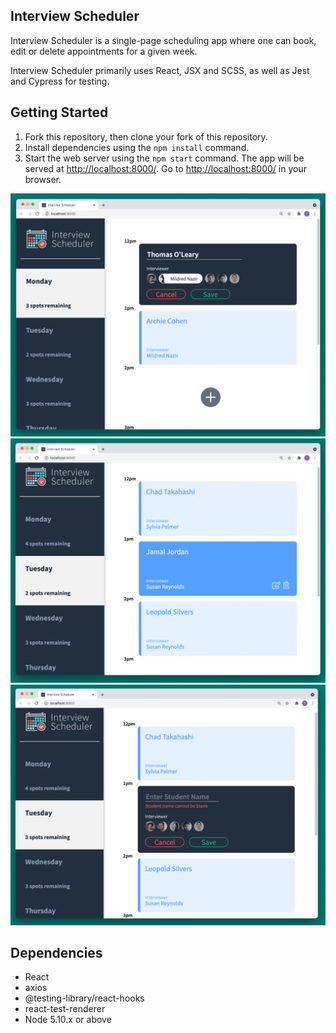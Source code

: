 ## Interview Scheduler

Interview Scheduler is a single-page scheduling app where one can book, edit or delete appointments for a given week.

Interview Scheduler primarily uses React, JSX and SCSS, as well as Jest and Cypress for testing.

## Getting Started

1. Fork this repository, then clone your fork of this repository.
2. Install dependencies using the `npm install` command.
3. Start the web server using the `npm start` command. The app will be served at <http://localhost:8000/>.
   Go to <http://localhost:8000/> in your browser.

!["Thomas Setting Appointment"](https://github.com/toleary519/scheduler/blob/master/docs/Thomas-setting-appt.png?raw=true)
!["Jamal Saved Appointment"](https://github.com/toleary519/scheduler/blob/master/docs/Jamal-saved.png?raw=true)
!["Student Name Error"](https://github.com/toleary519/scheduler/blob/master/docs/trigger-error-warning.png?raw=true)

## Dependencies

- React
- axios
- @testing-library/react-hooks
- react-test-renderer
- Node 5.10.x or above
